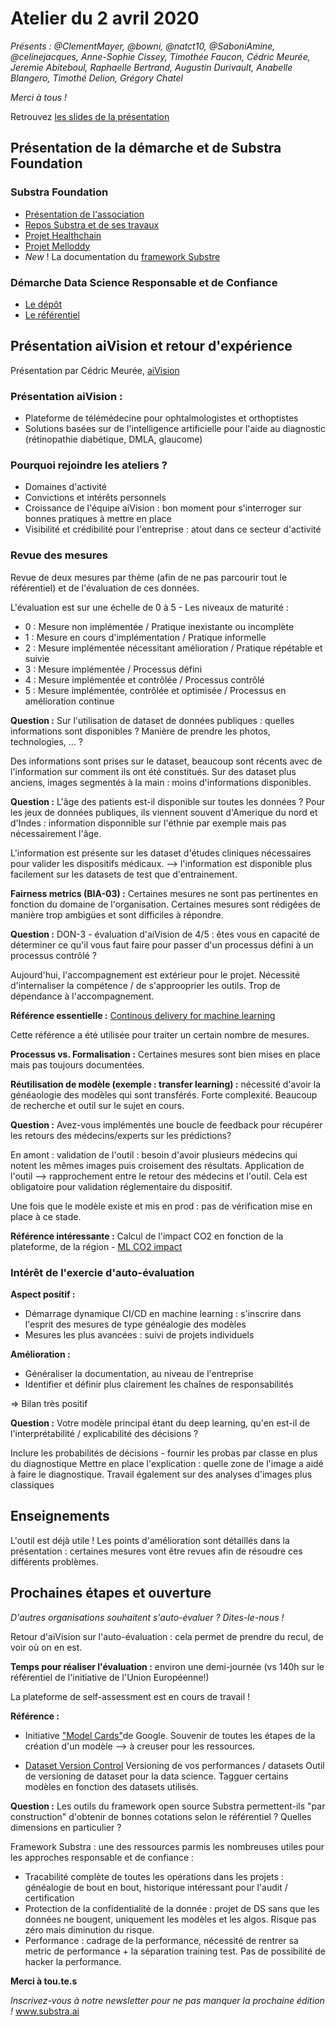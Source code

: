 # Atelier du 2 avril 2020

_Présents : @ClementMayer, @bowni, @natct10, @SaboniAmine, @celinejacques, Anne-Sophie Cissey, Timothée Faucon, Cédric Meurée, Jeremie Abiteboul, Raphaelle Bertrand, Augustin Durivault, Anabelle Blangero, Timothé Delion, Grégory Chatel_

_Merci à tous !_

Retrouvez [les slides de la présentation](https://docs.google.com/presentation/d/1C46TOlvJidpKBekw8xjbqVU3q3h7kl85jfCfdb7x0kQ/edit)

## Présentation de la démarche et de Substra Foundation

### Substra Foundation

- [Présentation de l'association](https://frama.link/substrapres)
- [Repos Substra et de ses travaux](https://github.com/SubstraFoundation/)
- [Projet Healthchain](https://www.substra.ai/fr/healthchain-project)
- [Projet Melloddy](https://www.substra.ai/fr/melloddy-project)
- _New_ ! La documentation du [framework Substre](https://substrafoundation.github.io)

### Démarche Data Science Responsable et de Confiance

- [Le dépôt](https://github.com/SubstraFoundation/referentiel-ds-responsable-confiance)
- [Le référentiel](https://github.com/SubstraFoundation/referentiel-ds-responsable-confiance/blob/master/referentiel.md)

## Présentation aiVision et retour d'expérience

Présentation par Cédric Meurée, [aiVision](https://www.aivision.health/)

### Présentation aiVision :

- Plateforme de télémédecine pour ophtalmologistes et orthoptistes
- Solutions basées sur de l'intelligence artificielle pour l'aide au diagnostic (rétinopathie diabétique, DMLA, glaucome)

### Pourquoi rejoindre les ateliers ?

- Domaines d'activité
- Convictions et intérêts personnels
- Croissance de l'équipe aiVision : bon moment pour s'interroger sur bonnes pratiques à mettre en place
- Visibilité et crédibilité pour l'entreprise : atout dans ce secteur d'activité

### Revue des mesures

Revue de deux mesures par thème (afin de ne pas parcourir tout le référentiel) et de l'évaluation de ces données.

L'évaluation est sur une échelle de 0 à 5 - Les niveaux de maturité :

- 0 : Mesure non implémentée / Pratique inexistante ou incomplète
- 1 : Mesure en cours d'implémentation / Pratique informelle
- 2 : Mesure implémentée nécessitant amélioration / Pratique répétable et suivie
- 3 : Mesure implémentée / Processus défini
- 4 : Mesure implémentée et contrôlée / Processus contrôlé
- 5 : Mesure implémentée, contrôlée et optimisée / Processus en amélioration continue

**Question :** Sur l'utilisation de dataset de données publiques : quelles informations sont disponibles ? Manière de prendre les photos, technologies, ... ?

Des informations sont prises sur le dataset, beaucoup sont récents avec de l'information sur comment ils ont été constitués.
Sur des dataset plus anciens, images segmentés à la main : moins d'informations disponibles.  

**Question :** L'âge des patients est-il disponible sur toutes les données ?
Pour les jeux de données publiques, ils viennent souvent d'Amerique du nord et d'Indes : information disponnible sur l'éthnie par exemple mais pas nécessairement l'âge.

L'information est présente sur les dataset d'études cliniques nécessaires pour valider les dispositifs médicaux.
--> l'information est disponible plus facilement sur les datasets de test que d'entrainement.

**Fairness metrics (BIA-03) :**
Certaines mesures ne sont pas pertinentes en fonction du domaine de l'organisation. Certaines mesures sont rédigées de manière trop ambigües et sont difficiles à répondre.

**Question :** DON-3 - évaluation d'aiVision de 4/5 : êtes vous en capacité de déterminer ce qu'il vous faut faire pour passer d'un processus défini à un processus contrôlé ?

Aujourd'hui, l'accompagnement est extérieur pour le projet. Nécessité d'internaliser la compétence / de s'approoprier les outils. Trop de dépendance à l'accompagnement.


**Référence essentielle :** [Continous delivery for machine learning](https://martinfowler.com/articles/cd4ml.html)

Cette référence a été utilisée pour traiter un certain nombre de mesures.

**Processus vs. Formalisation :** Certaines mesures sont bien mises en place mais pas toujours documentées.

**Réutilisation de modèle (exemple : transfer learning) :** nécessité d'avoir la généaologie des modèles qui sont transférés. Forte complexité. Beaucoup de recherche et outil sur le sujet en cours.

**Question :** Avez-vous implémentés une boucle de feedback pour récupérer les retours des médecins/experts sur les prédictions?

En amont : validation de l'outil : besoin d'avoir plusieurs médecins qui notent les mêmes images puis croisement des résultats. Application de l'outil --> rapprochement entre le retour des médecins et l'outil.
Cela est obligatoire pour validation réglementaire du dispositif.

Une fois que le modèle existe et mis en prod : pas de vérification mise en place à ce stade.

**Référence intéressante :** Calcul de l'impact CO2 en fonction de la plateforme, de la région - [ML CO2 impact](https://mlco2.github.io/impact/)

### Intérêt de l'exercie d'auto-évaluation

**Aspect positif :**

- Démarrage dynamique CI/CD en machine learning : s'inscrire dans l'esprit des mesures de type généalogie des modèles
- Mesures les plus avancées : suivi de projets individuels    

**Amélioration :**

- Généraliser la documentation, au niveau de l'entreprise
- Identifier et définir plus clairement les chaînes de responsabilités

=> Bilan très positif


**Question :** Votre modèle principal étant du deep learning, qu'en est-il de l'interprétabilité / explicabilité des décisions ?

Inclure les probabilités de décisions - fournir les probas par classe en plus du diagnostique
Mettre en place l'explication : quelle zone de l'image a aidé à faire le diagnostique.
Travail également sur des analyses d'images plus classiques


## Enseignements

L'outil est déjà utile !
Les points d'amélioration sont détaillés dans la présentation : certaines mesures vont être revues afin de résoudre ces différents problèmes.

## Prochaines étapes et ouverture

_D'autres organisations souhaitent s'auto-évaluer ? Dites-le-nous !_

Retour d'aiVision sur l'auto-évaluation : cela permet de prendre du recul, de voir où on en est.

**Temps pour réaliser l'évaluation :** environ une demi-journée  (vs 140h sur le référentiel de l'initiative de l'Union Européenne!)

La plateforme de self-assessment est en cours de travail !

**Référence :**

- Initiative ["Model Cards"](https://modelcards.withgoogle.com/about)de Google.
Souvenir de toutes les étapes de la création d'un modèle --> à creuser pour les ressources.

- [Dataset Version Control](https://dvc.org)
Versioning de vos performances / datasets
Outil de versioning de dataset pour la data science.
Tagguer certains modèles en fonction des datasets utilisés.


**Question :** Les outils du framework open source Substra permettent-ils "par construction" d'obtenir de bonnes cotations selon le référentiel ? Quelles dimensions en particulier ?

Framework Substra : une des ressources parmis les nombreuses utiles pour les approches responsable et de confiance :
- Tracabilité complète de toutes les opérations dans les projets : généalogie de bout en bout, historique intéressant pour l'audit / certification
- Protection de la confidentialité de la donnée : projet de DS sans que les données ne bougent, uniquement les modèles et les algos. Risque pas zéro mais diminution du risque.
- Performance : cadrage de la performance, nécessité de rentrer sa metric de performance + la séparation training test. Pas de possibilité de hacker la performance.  


**Merci à tou.te.s**


_Inscrivez-vous à notre newsletter pour ne pas manquer la prochaine édition !_
www.substra.ai
